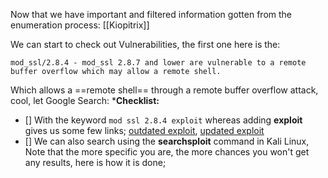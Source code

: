 Now that we have important and filtered information gotten from the enumeration process: [[Kiopitrix]]

We can start to check out Vulnerabilities, the first one here is the:
```
mod_ssl/2.8.4 - mod_ssl 2.8.7 and lower are vulnerable to a remote buffer overflow which may allow a remote shell.
```

Which allows a ==remote shell== through a remote buffer overflow attack, cool, let Google Search:
***Checklist:**

- [] With the keyword `mod ssl 2.8.4 exploit` whereas adding **exploit** gives us some few links; [outdated exploit](https://www.exploit-db.com/exploits/764), [updated exploit](https://github.com/heltonWernik/OpenLuck) 
- [] We can also search using the **searchsploit** command in Kali Linux, Note that the more specific you are, the more chances you won't get any results, here is how it is done; 